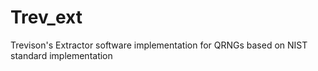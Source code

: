 # Trev_ext
Trevison's Extractor software implementation for QRNGs based on NIST standard implementation
